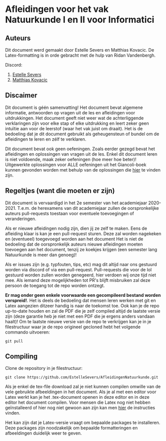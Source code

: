 # Afleidingen voor het vak Natuurkunde I en II voor Informatici
## Auteurs
Dit document werd gemaakt door Estelle Severs en Matthias Kovacic. De Latex-formatting is in orde gebracht
met de hulp van Ridan Vandenbergh.

Discord: 
1. [Estelle Severs](https://discordapp.com/users/217345263667380224/)
2. [Matthias Kovacic](https://discordapp.com/users/397163201726251019/)

## Discaimer
Dit document is géén samenvatting! Het document bevat algemene informatie, antwoorden
op vragen uit de les en afleidingen voor uitdrukkingen. Het document geeft niet weer wat de 
achterliggende verklaringen zijn voor elke stap of elke uitdrukking en leert zeker geen intuïtie
aan voor de leerstof (waar het vak juist om draait). Het is de bedoeling dat je dit document
gebruikt als geheugensteun of bundel om de afleidingen te leren en zélf te verklaren. 

Dit document bevat ook geen oefeningen. Zoals eerder gezegd bevat het afleidingen en oplossingen
van vragen uit de les. Enkel dit document leren is niet voldoende, maak zeker oefeningen (hoe meer
hoe beter)! Uitgewerkte oplossingen voor ALLE oefeningen uit het Giancoli-boek kunnen gevonden worden met behulp 
van de oplossingen die [hier](https://www.principis.be/drive/Giancoli-Physics-for-Scientists-and-Engineers-4th-Solutions.pdf) te vinden zijn. 

## Regeltjes (want die moeten er zijn)
Dit document is vervaardigd in het 2e semester van het academiejaar 2020-2021. T.e.m. de herexamens van
dit academiejaar zullen de oorspronkelijke auteurs pull-requests toestaan voor eventuele toevoegingen
of veranderingen. 

Als er nieuwe afleidingen nodig zijn, dien jij ze zelf te maken. Eens de afleiding klaar is kan je
een pull-request sturen. Deze zal worden nagekeken en (eventueel) toegevoegd worden aan het document
Het is niet de bedoeling dat de oorspronkelijk auteurs nieuwe afleidingen
moeten toevoegen aan het document, tenzij ze koekjes krijgen (een semester lang Natuurkunde is meer dan genoeg)!

Als er issues zijn (e.g. typfouten, tips, etc) mag dit altijd naar ons gestuurd worden via discord of via een
pull-request. Pull-requests die voor de lol gestuurd worden zullen worden genegeerd, hier verdoen wij onze tijd niet mee. Als
iemand deze mogelijkheden tot PR's blijft misbruiken zal deze persoon de toegang tot de repo worden ontzegt. 

**Er mag onder geen enkele voorwaarde een gecompileerd bestand worden verspreid!**. 
Het is deels de bedoeling dat mensen leren werken met git en Latex aangezien ditzeer handig is naar de toekomst toe. Ook kan je de repo up-to-date houden en zal de PDF die je zelf compiled altijd
de laatste versie zijn (deze garantie heb je niet met een PDF die je ergens anders vandaan haalt)! Om te laatste nieuwe
versie van de repo te verkrijgen kan je in je filestructuur waar je de repo origineel gecloned hebt het volgende commando
uitvoeren:

```
git pull
```

## Compiling
Clone de repository in je filestructuur:

```
git clone https://github.com/EstelleSevers/AfleidingenNatuurkunde.git
```

Als je enkel de tex-file download zal je niet kunnen compilen omwille van de vele gebruikte afbeeldingen 
in het document. Als je al met een editor voor Latex werkt kan je het .tex-document openen in deze
editor en in deze editor het document compilen. Voor mensen die Latex nog niet hebben geïnstalleerd of
hier nog niet gewoon aan zijn kan men [hier](https://files.ulyssis.org/uploads/LaTeX/installers/instructions.pdf) de instructies vinden. 

Het kan zijn dat je Latex-versie vraagt om bepaalde packages te installeren. Deze packages zijn noodzakelijk
om bepaalde formatteringen en afbeeldingen duidelijk weer te geven. 
